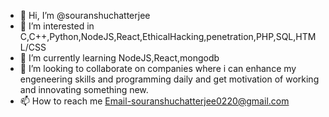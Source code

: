 - 👋 Hi, I’m @souranshuchatterjee
- 👀 I’m interested in C,C++,Python,NodeJS,React,EthicalHacking,penetration,PHP,SQL,HTML/CSS
- 🌱 I’m currently learning NodeJS,React,mongodb
- 💞️ I’m looking to collaborate on companies where i can enhance my engeneering skills and programming daily and get motivation of working and innovating something new.
- 📫 How to reach me Email-souranshuchatterjee0220@gmail.com

<!---
souranshuchatterjee/souranshuchatterjee is a ✨ special ✨ repository because its `README.md` (this file) appears on your GitHub profile.
You can click the Preview link to take a look at your changes.
--->
